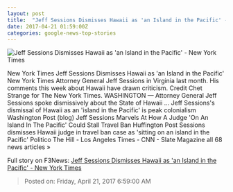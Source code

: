 ```yaml
---
layout: post
title:  "Jeff Sessions Dismisses Hawaii as 'an Island in the Pacific' - New York Times"
date: 2017-04-21 01:59:00Z
categories: google-news-top-stories
---
```


![Jeff Sessions Dismisses Hawaii as 'an Island in the Pacific' - New York Times](https://static01.nyt.com/images/2017/04/21/us/21sessions/21sessions-facebookJumbo.jpg)

New York Times Jeff Sessions Dismisses Hawaii as 'an Island in the Pacific' New York Times Attorney General Jeff Sessions in Virginia last month. His comments this week about Hawaii have drawn criticism. Credit Chet Strange for The New York Times. WASHINGTON — Attorney General Jeff Sessions spoke dismissively about the State of Hawaii ... Jeff Sessions's dismissal of Hawaii as an 'island in the Pacific' is peak colonialism Washington Post (blog) Jeff Sessions Marvels At How A Judge 'On An Island In The Pacific' Could Stall Travel Ban Huffington Post Sessions dismisses Hawaii judge in travel ban case as 'sitting on an island in the Pacific' Politico The Hill - Los Angeles Times - CNN - Slate Magazine all 68 news articles »


Full story on F3News: [Jeff Sessions Dismisses Hawaii as 'an Island in the Pacific' - New York Times](http://www.f3nws.com/n/nMa2yD)

> Posted on: Friday, April 21, 2017 6:59:00 AM
